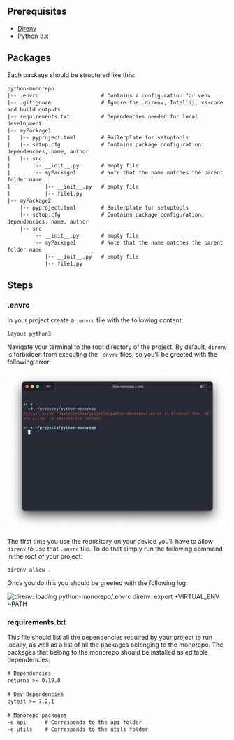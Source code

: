 ## Prerequisites

- [Direnv](https://direnv.net/)
- [Python 3.x](https://www.python.org/downloads/)

## Packages

Each package should be structured like this:
```text
python-monorepo
|-- .envrc                    # Contains a configuration for venv
|-- .gitignore                # Ignore the .direnv, Intellij, vs-code and build outputs
|-- requirements.txt          # Dependencies needed for local development
|-- myPackage1
|   |-- pyproject.toml        # Boilerplate for setuptools
|   |-- setup.cfg             # Contains package configuration: dependencies, name, author
|   |-- src
|       |-- __init__.py       # empty file
|       |-- myPackage1        # Note that the name matches the parent folder name
|           |-- __init__.py   # empty file
|           |-- file1.py
|-- myPackage2
    |-- pyproject.toml        # Boilerplate for setuptools
    |-- setup.cfg             # Contains package configuration: dependencies, name, author
    |-- src
        |-- __init__.py       # empty file
        |-- myPackage1        # Note that the name matches the parent folder name
            |-- __init__.py   # empty file
            |-- file1.py
```

## Steps

### .envrc

In your project create a `.envrc` file with the following content:
```
layout python3
```

Navigate your terminal to the root directory of the project.
By default, `direnv` is forbidden from executing the `.envrc` files, so you'll be greeted with the following error:

![direnv: error python-monorepo/.envrc is blocked. Run `direnv allow` to approve its content](./images/before_direnv_allow.png)

The first time you use the repository on your device you'll have to allow `direnv` to use that `.envrc` file.
To do that simply run the following command in the root of your project:

```shell
direnv allow .
```

Once you do this you should be greeted with the following log:

![direnv: loading python-monorepo/.envrc
direnv: export +VIRTUAL_ENV ~PATH](./images/after_direnv_allow.png)


### requirements.txt

This file should list all the dependencies required by your project to run locally, as well as a list of all the packages
belonging to the monorepo.
The packages that belong to the monorepo should be installed as editable dependencies:

```text
# Dependencies
returns >= 0.19.0

# Dev Dependencies
pytest >= 7.2.1

# Monorepo packages
-e api      # Corresponds to the api folder
-e utils    # Corresponds to the utils folder
```

